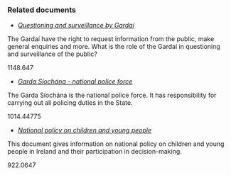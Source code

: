 ###  Related documents

  * [ _Questioning and surveillance by Gardaí_ ](/en/justice/arrests/questioning-and-surveillance/)

The Gardaí have the right to request information from the public, make general
enquiries and more. What is the role of the Gardaí in questioning and
surveillance of the public?

1148.647

  * [ _Garda Síochána - national police force_ ](/en/justice/law-enforcement/garda-siochana-national-police-force/)

The Garda Síochána is the national police force. It has responsibility for
carrying out all policing duties in the State.

1014.44775

  * [ _National policy on children and young people_ ](/en/birth-family-relationships/children-s-rights-and-policy/national-policy-on-children/)

This document gives information on national policy on children and young
people in Ireland and their participation in decision-making.

922.0647
